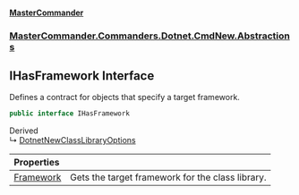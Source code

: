 #### [MasterCommander](MasterCommander.md 'MasterCommander')
### [MasterCommander.Commanders.Dotnet.CmdNew.Abstractions](MasterCommander.Commanders.Dotnet.CmdNew.Abstractions.md 'MasterCommander.Commanders.Dotnet.CmdNew.Abstractions')

## IHasFramework Interface

Defines a contract for objects that specify a target framework.

```csharp
public interface IHasFramework
```

Derived  
&#8627; [DotnetNewClassLibraryOptions](DotnetNewClassLibraryOptions.md 'MasterCommander.Commanders.Dotnet.CmdNew.Options.DotnetNewClassLibraryOptions')

| Properties | |
| :--- | :--- |
| [Framework](IHasFramework.Framework.md 'MasterCommander.Commanders.Dotnet.CmdNew.Abstractions.IHasFramework.Framework') | Gets the target framework for the class library. |
